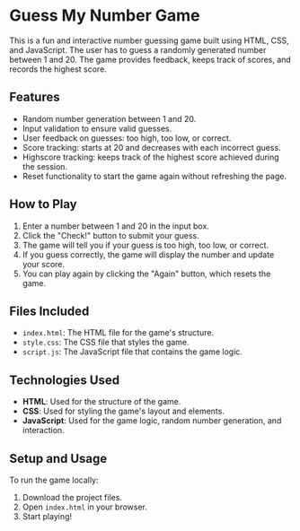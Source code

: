 # Guess My Number Game

This is a fun and interactive number guessing game built using HTML, CSS, and JavaScript. The user has to guess a randomly generated number between 1 and 20. The game provides feedback, keeps track of scores, and records the highest score.

## Features

- Random number generation between 1 and 20.
- Input validation to ensure valid guesses.
- User feedback on guesses: too high, too low, or correct.
- Score tracking: starts at 20 and decreases with each incorrect guess.
- Highscore tracking: keeps track of the highest score achieved during the session.
- Reset functionality to start the game again without refreshing the page.

## How to Play

1. Enter a number between 1 and 20 in the input box.
2. Click the "Check!" button to submit your guess.
3. The game will tell you if your guess is too high, too low, or correct.
4. If you guess correctly, the game will display the number and update your score.
5. You can play again by clicking the "Again" button, which resets the game.

## Files Included

- `index.html`: The HTML file for the game's structure.
- `style.css`: The CSS file that styles the game.
- `script.js`: The JavaScript file that contains the game logic.

## Technologies Used

- **HTML**: Used for the structure of the game.
- **CSS**: Used for styling the game's layout and elements.
- **JavaScript**: Used for the game logic, random number generation, and interaction.

## Setup and Usage

To run the game locally:

1. Download the project files.
2. Open `index.html` in your browser.
3. Start playing!
